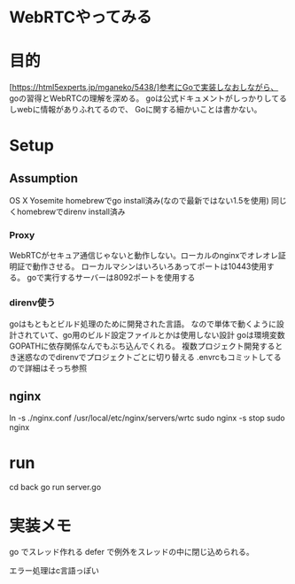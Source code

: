  WebRTCやってみる
========

# 目的

[https://html5experts.jp/mganeko/5438/]参考にGoで実装しなおしながら、
goの習得とWebRTCの理解を深める。
goは公式ドキュメントがしっかりしてるしwebに情報がありふれてるので、
Goに関する細かいことは書かない。

# Setup

## Assumption
OS X Yosemite
homebrewでgo install済み(なので最新ではない1.5を使用)
同じくhomebrewでdirenv install済み

### Proxy
WebRTCがセキュア通信じゃないと動作しない。ローカルのnginxでオレオレ証明証で動作させる。
ローカルマシンはいろいろあってポートは10443使用する。
goで実行するサーバーは8092ポートを使用する

### direnv使う
goはもともとビルド処理のために開発された言語。
なので単体で動くように設計されていて、go用のビルド設定ファイルとかは使用しない設計
goは環境変数GOPATHに依存関係なんでもぶち込んでくれる。
複数プロジェクト開発するとき迷惑なのでdirenvでプロジェクトごとに切り替える
.envrcもコミットしてるので詳細はそっち参照


## nginx

ln -s ./nginx.conf /usr/local/etc/nginx/servers/wrtc
sudo nginx -s stop
sudo nginx

# run
cd back
go run server.go



# 実装メモ

go でスレッド作れる
defer で例外をスレッドの中に閉じ込められる。

エラー処理はc言語っぽい
